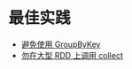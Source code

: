 # 最佳实践

- [避免使用 GroupByKey](best_practices/prefer_reducebykey_over_groupbykey.md)
- [勿在大型 RDD 上调用 collect](best_practices/dont_call_collect_on_a_very_large_rdd.md)